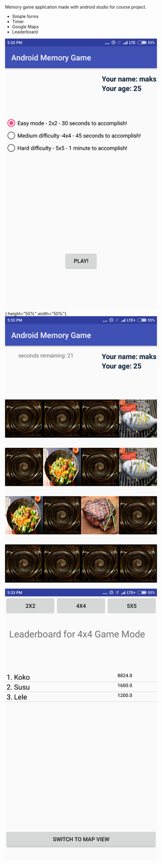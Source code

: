 
Memory game application made with android studio for course project.

- Simple forms
- Timer
- Google Maps
- Leaderboard

![Screenshot](screenshots/1.png){:height="50%" width="50%"}
![alt text](screenshots/2.png)
![alt text](screenshots/3.png)
